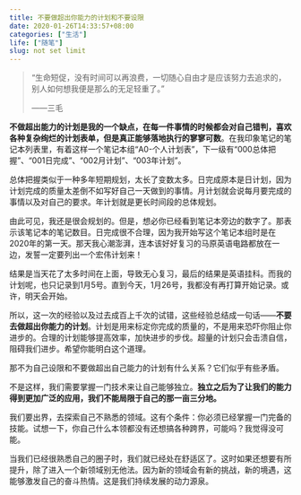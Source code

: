 ```yaml
---
title: 不要做超出你能力的计划和不要设限
date: 2020-01-26T14:33:57+08:00
categories: ["生活"]
life: ["随笔"]
slug: not set limit
---
```


> “生命短促，没有时间可以再浪费，一切随心自由才是应该努力去追求的，别人如何想我便是那么的无足轻重了。”
>
> ——三毛

**不做超出能力的计划是我的一个缺点，在每一件事情的时候都会对自己错判，喜欢各种复杂绚烂的计划表单，但是真正能够落地执行的寥寥可数**。在我印象笔记的笔记本列表里，有着这样一个笔记本组“A0-个人计划表”，下一级有“000总体把握”、“001日完成”、“002月计划”、“003年计划”。

总体把握类似于一种多年短期规划，太长了变数太多。日完成原本是日计划，因为计划完成的质量太差倒不如写好自己一天做到的事情。月计划就会说每月要完成的事情以及对自己的要求。年计划就是更长时间段的总体规划。

由此可见，我还是很会规划的。但是，想必你已经看到笔记本旁边的数字了。那表示该笔记本的笔记数目。日完成很不合理，因为我开始写这个笔记本组时是在2020年的第一天。那天我心潮澎湃，连本该好好复习的马原英语电路都放在一边，发誓一定要列出一个宏伟计划来！

结果是当天花了太多时间在上面，导致无心复习，最后的结果是英语挂科。而我的计划呢，也只记录到1月5号。直到今天，1月26号，我都没有再打算开始记录。或许，明天会开始。

所以，这一次的经验以及过去成百上千次的试错，这些经验总结成一句话——**不要去做超出你能力的计划**。计划是用来标定你完成的质量的，不是用来恐吓你阻止你进步的。合理的计划能够提高效率，加快进步的步伐。超量的计划只会击溃自信，阻碍我们进步。希望你能明白这个道理。

那不为自己设限和不要做超出自己能力的计划有什么关系？它们似乎有些矛盾。

不是这样，我们需要掌握一门技术来让自己能够独立。**独立之后为了让我们的能力得到更加广泛的应用，我们不能局限于自己的那一亩三分地。**

我们要出界，去探索自己不熟悉的领域。这有个条件：你必须已经掌握一门完备的技能。试想一下，你自己什么本领都没有还想搞各种跨界，可能吗？我觉得没可能。

当我们已经很熟悉自己的圈子时，我们就已经处在舒适区了。这时如果还想要有所提升，除了进入一个新领域别无他法。因为新的领域会有新的挑战，新的境遇，这能够激发自己的奋斗热情。这是我们持续发展的动力源泉。